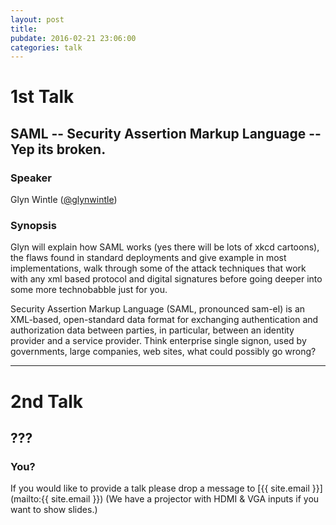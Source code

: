 ```yaml
---
layout: post
title: 
pubdate: 2016-02-21 23:06:00
categories: talk
---
```


# 1st Talk

## SAML -- Security Assertion Markup Language -- Yep its broken.

### Speaker

Glyn Wintle ([@glynwintle](https://twitter.com/glynwintle))

### Synopsis

Glyn will explain how SAML works (yes there will be lots of
xkcd cartoons), the flaws found in standard deployments and
give example in most implementations, walk through some of
the attack techniques that work with any xml based protocol
and digital signatures before going deeper into some more
technobabble just for you.

Security Assertion Markup Language (SAML, pronounced sam-el)
is an XML-based, open-standard data format for exchanging
authentication and authorization data between parties, in
particular, between an identity provider and a service
provider. Think enterprise single signon, used by governments,
large companies, web sites, what could possibly go wrong?

<hr>

# 2nd Talk

## ???

### You?

If you would like to provide a talk please drop a message to
[{{ site.email }}](mailto:{{ site.email }}) (We have a
projector with HDMI & VGA inputs if you want to show slides.)
